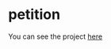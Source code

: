 # petition
<p> You can see the project
<a href="https://dog-petition.herokuapp.com/" target="_blank">here</a>
</p>
